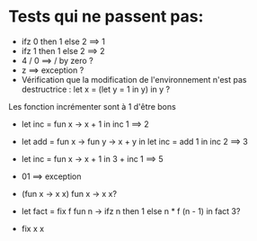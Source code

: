 # Tests qui ne passent pas:

- ifz 0 then 1 else 2 ==> 1
- ifz 1 then 1 else 2 ==> 2
- 4 / 0 ==> / by zero ?
- z ==> exception ?
- Vérification que la modification de l'environnement n'est pas destructrice : let x = (let y = 1 in y) in y ?

Les fonction incrémenter sont à 1 d'être bons
- let inc = fun x -> x + 1 in inc 1 ==> 2
- let add = fun x -> fun y -> x + y in let inc = add 1 in inc 2 ==> 3
- let inc = fun x -> x + 1 in 3 + inc 1 ==> 5

- 01 ==> exception


- (fun x -> x x) fun x -> x x?

- let fact = fix f fun n -> ifz n then 1 else n * f (n - 1) in fact 3?


- fix x x
